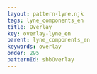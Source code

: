 ```yaml
---
layout: pattern-lyne.njk
tags: lyne_components_en
title: Overlay
key: overlay-lyne_en
parent: lyne_components_en
keywords: overlay
order: 295
patternId: sbbOverlay
---
```

